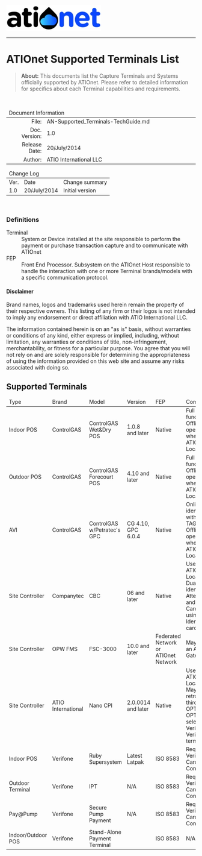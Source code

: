 ![](Content/Images/ATIOnetLogo_250x70.png) 

***

# ATIOnet Supported Terminals List

> **About:** This documents list the Capture Terminals and Systems officially supported by ATIOnet.
Please refer to detailed information for specifics about each Terminal capabilities and requirements.	


</br>

<table>
	<thead>
		<tr>
			<td colspan="2" class="tablehead">Document Information</td>
		</tr>
	</thead>
	<tbody>
		<tr>
			<td width="20%" class="rowhead" align="right">File:</td>
			<td>AN-Supported_Terminals-TechGuide.md</td>
		</tr>
		<tr>
			<td align="right">Doc. Version:</td>
			<td>1.0</td>
		</tr>
		<tr>
			<td align="right">Release Date:</td>
			<td>20/July/2014</td>
		</tr>
		<tr>
			<td align="right">Author:</td>
			<td>ATIO International LLC</td>
		</tr>
	</tbody>
</table>

<table>
     <thead>
          <tr>
          	<td colspan="3">Change Log</td>
          </tr>
     </thead>
     <tbody>
        <tr>
          	<td>Ver.</td>
            <td>Date</td>
            <td>Change summary</td>
        </tr>
        <!-- Insert a table row like this for each version -->
        <tr>
          	<td>1.0</td>
          	<td>20/July/2014</td>
          	<td>Initial version</td>
        </tr>
        <!-- End of version table row -->
     </tbody>
</table>
</br>

<!-- ###Table of Content -->

<!-- Optional Terms & Definition section -->
        
### Definitions	

<dl>
 <dt>Terminal</dt>
  <dd>System or Device installed at the site responsible to perform the payment or purchase transaction capture and to communicate with ATIOnet</dd>
 <dt>FEP</dt>
 <dd>Front End Processor. Subsystem on the ATIOnet Host responsible to handle the interaction with one or more Terminal brands/models with a specific communication protocol.</dd>
</dl>

<!-- Content starts here -->
#### Disclaimer
Brand names, logos and trademarks used herein remain the property of their respective owners. This listing of any firm or their logos is not intended to imply any endorsement or direct affiliation with ATIO International LLC. 

The information contained herein is on an "as is" basis, without warranties or conditions of any kind, either express or implied, including, without limitation, any warranties or conditions of title, non-infringement, merchantability, or fitness for a particular purpose. You agree that you will not rely on and are solely responsible for determining the appropriateness of using the information provided on this web site and assume any risks associated with doing so.

## Supported Terminals

<table>
	<thead>
		<tr>
			<td>Type</td>
			<td>Brand</td>
			<td width=25%>Model</td>
			<td>Version</td>
			<td>FEP</td>
			<td width=30%>Comments</td>
		</tr>
	</thead>
	<tbody>
		<tr>
			<td>Indoor POS</td>
			<td>ControlGAS</td>
			<td>ControlGAS Wet&Dry POS</td>
			<td>1.0.8 and later</td>
			<td>Native</td>
			<td>Full online functionality. Offline operation when using ATIOnet Local Agent</td>
		</tr>
		<tr>
			<td>Outdoor POS</td>
			<td>ControlGAS</td>
			<td>ControlGAS Forecourt POS</td>	
			<td>4.10 and later</td>
			<td>Native</td>
			<td>Full online functionality. Offline operation when using ATIOnet Local Agent</td>
		</tr>
		<tr>
			<td>AVI</td>
			<td>ControlGAS</td>
			<td>ControlGAS w/Petratec's GPC</td>	
			<td>CG 4.10, GPC 6.0.4</td>
			<td>Native</td>
			<td>Online AVI identification with Ring TAGs. Offline operation when using ATIOnet Local Agent</td>
		</tr>
		<tr>
			<td>Site Controller</td>
			<td>Companytec</td>
			<td>CBC</td>	
			<td>06 and later</td>
			<td>Native</td>
			<td>Uses ATIOnet Local Agent. Dual identification Attendant and Cardholder using IdentifID cards</td>
		</tr>
		<tr>
			<td>Site Controller</td>
			<td>OPW FMS</td>
			<td>FSC-3000</td>	
			<td>10.0 and later</td>
			<td>Federated Network or ATIOnet Network</td>
			<td>May require an ATIOnet Gateway</td>
		</tr>
		<tr>
			<td>Site Controller</td>
			<td>ATIO International</td>
			<td>Nano CPI</td>	
			<td>2.0.0014 and later</td>
			<td>Native</td>
			<td>Uses ATIOnet Local Agent. May use retrofits for third-party OPTs or own OPT on selected Verifone Verix terminals</td>
		</tr>
		<tr>
			<td>Indoor POS</td>
			<td>Verifone</td>
			<td>Ruby Supersystem</td>	
			<td>Latest Latpak</td>
			<td>ISO 8583</td>
			<td>Requires a Verifone Card Controller v. </td>
		</tr>
		<tr>
			<td>Outdoor Terminal</td>
			<td>Verifone</td>	
			<td>IPT</td>	
			<td>N/A</td>
			<td>ISO 8583</td>
			<td>Requires a Verifone Card Controller v. </td>
		</tr>
		<tr>
			<td>Pay@Pump</td>
			<td>Verifone</td>
			<td>Secure Pump Payment </td>	
			<td>N/A</td>
			<td>ISO 8583</td>
			<td>Requires a Verifone Card Controller v. </td>
		</tr>
		<tr>
			<td>Indoor/Outdoor POS</td>
			<td>Verifone</td>
			<td>Stand-Alone Payment Terminal</td>	
			<td></td>
			<td>ISO 8583</td>
			<td>N/A</td>
		</tr>
	</tbody>
</table>
